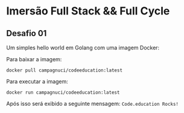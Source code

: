 # Imersão Full Stack && Full Cycle

## Desafio 01

Um simples hello world em Golang com uma imagem Docker:


Para baixar a imagem:

```Docker
docker pull campagnuci/codeeducation:latest
```

Para executar a imagem:

```Docker
docker run campagnuci/codeeducation:latest
```

Após isso será exibido a seguinte mensagem: `Code.education Rocks!`

